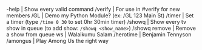 -help          | Show every valid command
/verify        | For use in #verify for new members
/GL            | Demo my Python Module? (ex: /GL 123 Main St)
/timer         | Set a timer (type `/time 0 30` to set 0hr 30min timer)
/showq         | Show every tv show in queue (to add show: `/showq <show_name>`)
/showq remove  | Remove a show from queue
ws	         | Walaikumu Salam
/herotime      | Benjamin Tennyson
/amongus	   | Play Among Us the right way